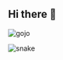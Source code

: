 ## Hi there 👋

![gojo](https://raw.githubusercontent.com/mkdm54/mkdm54/main/assets/gojo.gif)

![snake](https://github.com/mkdm54/mkdm54/blob/output/github-snake-dark.svg)
